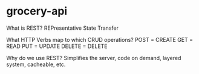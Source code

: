 # grocery-api

What is REST?
REPresentative State Transfer

What HTTP Verbs map to which CRUD operations?
POST = CREATE
GET = READ
PUT = UPDATE
DELETE = DELETE

Why do we use REST?
Simplifies the server, code on demand, layered system, cacheable, etc.
